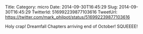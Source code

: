 Title: 
Category: micro
Date: 2014-09-30T16:45:29
Slug: 2014-09-30T16:45:29
TwitterId: 516992239877103616
TweetUrl: https://twitter.com/mark_philpot/status/516992239877103616

Holy crap! Dreamfall Chapters arriving end of October!  SQUEEEE!